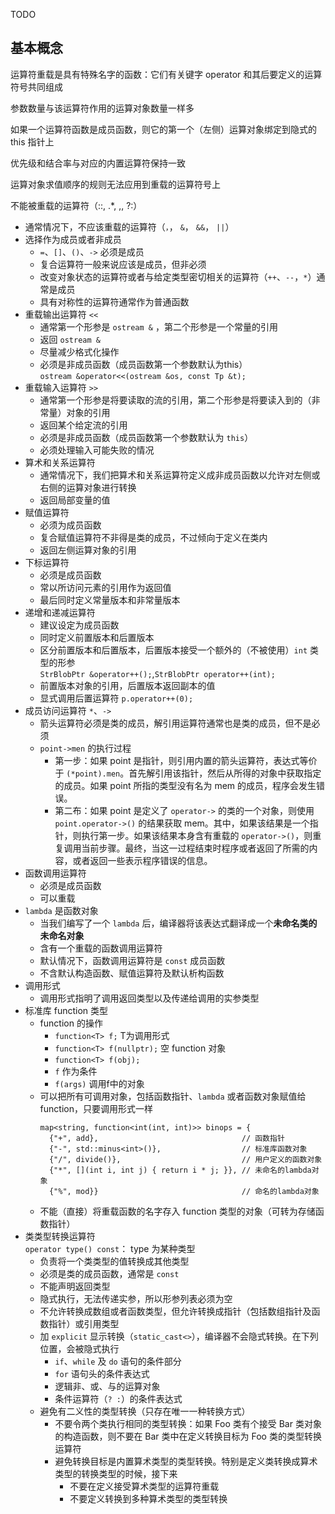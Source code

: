 TODO

## 基本概念
运算符重载是具有特殊名字的函数：它们有关键字 operator 和其后要定义的运算符号共同组成

参数数量与该运算符作用的运算对象数量一样多

如果一个运算符函数是成员函数，则它的第一个（左侧）运算对象绑定到隐式的 this 指针上

优先级和结合率与对应的内置运算符保持一致

运算对象求值顺序的规则无法应用到重载的运算符号上


不能被重载的运算符（::, .*, ,, ?:）
  - 通常情况下，不应该重载的运算符（`，`， `&`， `&&`， `||`）
- 选择作为成员或者非成员
  - `=`、`[]`、`()`、`->` 必须是成员
  - 复合运算符一般来说应该是成员，但非必须
  - 改变对象状态的运算符或者与给定类型密切相关的运算符（`++`、`--`，`*`）通常是成员
  - 具有对称性的运算符通常作为普通函数
- 重载输出运算符 `<<`
  - 通常第一个形参是 `ostream &` ，第二个形参是一个常量的引用
  - 返回 `ostream &`
  - 尽量减少格式化操作
  - 必须是非成员函数（成员函数第一个参数默认为this）  
    `ostream &operator<<(ostream &os, const Tp &t);`
- 重载输入运算符 `>>`
  - 通常第一个形参是将要读取的流的引用，第二个形参是将要读入到的（非常量）对象的引用
  - 返回某个给定流的引用
  - 必须是非成员函数（成员函数第一个参数默认为 `this`）
  - 必须处理输入可能失败的情况
- 算术和关系运算符
  - 通常情况下，我们把算术和关系运算符定义成非成员函数以允许对左侧或右侧的运算对象进行转换
  - 返回局部变量的值
- 赋值运算符
  - 必须为成员函数
  - 复合赋值运算符不非得是类的成员，不过倾向于定义在类内
  - 返回左侧运算对象的引用
- 下标运算符
  - 必须是成员函数
  - 常以所访问元素的引用作为返回值
  - 最后同时定义常量版本和非常量版本
- 递增和递减运算符
  - 建议设定为成员函数
  - 同时定义前置版本和后置版本
  - 区分前置版本和后置版本，后置版本接受一个额外的（不被使用）`int` 类型的形参  
    `StrBlobPtr &operator++();`,`StrBlobPtr operator++(int);`
  - 前置版本对象的引用，后置版本返回副本的值
  - 显式调用后置运算符 `p.operator++(0);`
- 成员访问运算符 `*`、`->`
  - 箭头运算符必须是类的成员，解引用运算符通常也是类的成员，但不是必须
  - `point->men` 的执行过程
    - 第一步：如果 point 是指针，则引用内置的箭头运算符，表达式等价于 `(*point).men`。首先解引用该指针，然后从所得的对象中获取指定的成员。如果 point 所指的类型没有名为 mem 的成员，程序会发生错误。
    - 第二布：如果 point 是定义了 `operator->` 的类的一个对象，则使用 `point.operator->()` 的结果获取 mem。其中，如果该结果是一个指针，则执行第一步。如果该结果本身含有重载的 `operator->()`，则重复调用当前步骤。最终，当这一过程结束时程序或者返回了所需的内容，或者返回一些表示程序错误的信息。
- 函数调用运算符
  - 必须是成员函数
  - 可以重载
- `lambda` 是函数对象
  - 当我们编写了一个 `lambda` 后，编译器将该表达式翻译成一个**未命名类的未命名对象**
  - 含有一个重载的函数调用运算符
  - 默认情况下，函数调用运算符是 `const` 成员函数
  - 不含默认构造函数、赋值运算符及默认析构函数
- 调用形式
  - 调用形式指明了调用返回类型以及传递给调用的实参类型
- 标准库 function 类型
  - function 的操作
    - `function<T> f;` T为调用形式
    - `function<T> f(nullptr);` 空 function 对象
    - `function<T> f(obj);`
    - `f` 作为条件
    - `f(args)` 调用f中的对象
  - 可以把所有可调用对象，包括函数指针、`lambda` 或者函数对象赋值给 function，只要调用形式一样
    ```
    map<string, function<int(int, int)>> binops = {
      {"+", add},                                // 函数指针
      {"-", std::minus<int>()},                  // 标准库函数对象
      {"/", divide()},                           // 用户定义的函数对象
      {"*", [](int i, int j) { return i * j; }}, // 未命名的lambda对象
      {"%", mod}}                                // 命名的lambda对象
    ```
  - 不能（直接）将重载函数的名字存入 function 类型的对象（可转为存储函数指针）
- 类类型转换运算符  
  `operator type() const`： type 为某种类型
  - 负责将一个类类型的值转换成其他类型
  - 必须是类的成员函数，通常是 `const`
  - 不能声明返回类型
  - 隐式执行，无法传递实参，所以形参列表必须为空
  - 不允许转换成数组或者函数类型，但允许转换成指针（包括数组指针及函数指针）或引用类型
  - 加 `explicit` 显示转换（`static_cast<>`），编译器不会隐式转换。在下列位置，会被隐式执行
    - `if`、`while` 及 `do` 语句的条件部分
    - `for` 语句头的条件表达式
    - 逻辑非、或、与的运算对象
    - 条件运算符（`? :`）的条件表达式
  - 避免有二义性的类型转换（只存在唯一一种转换方式）
    - 不要令两个类执行相同的类型转换：如果 Foo 类有个接受 Bar 类对象的构造函数，则不要在 Bar 类中在定义转换目标为 Foo 类的类型转换运算符
    - 避免转换目标是内置算术类型的类型转换。特别是定义类转换成算术类型的转换类型的时候，接下来
      - 不要在定义接受算术类型的运算符重载
      - 不要定义转换到多种算术类型的类型转换